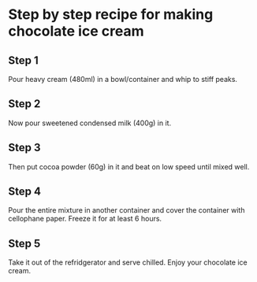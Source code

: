 # Step by step recipe for making chocolate ice cream
## Step 1
Pour heavy cream (480ml) in a bowl/container and whip to stiff peaks.
## Step 2
Now pour sweetened condensed milk (400g) in it.
## Step 3
Then put cocoa powder (60g) in it and beat on low speed until mixed well.
## Step 4
Pour the entire mixture in another container and cover the container with cellophane paper. Freeze it for at least 6 hours.
## Step 5
Take it out of the refridgerator and serve chilled. Enjoy your chocolate ice cream.